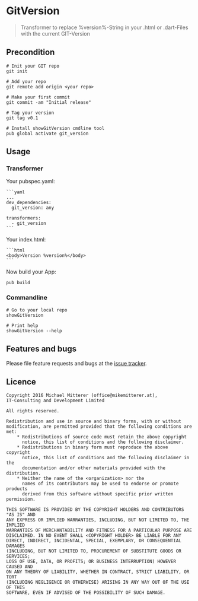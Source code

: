 # GitVersion
> Transformer to replace %version%-String in your .html or .dart-Files with the current GIT-Version
 
## Precondition 

    # Init your GIT repo
    git init
    
    # Add your repo
    git remote add origin <your repo>
         
    # Make your first commit
    git commit -am "Initial release"
    
    # Tag your version
    git tag v0.1
    
    # Install showGitVersion cmdline tool
    pub global activate git_version

## Usage

### Transformer
Your pubspec.yaml:

    ```yaml
    ...
    dev_dependencies:
      git_version: any
    
    transformers:
      - git_version
    ```

Your index.html:

    ```html
    <body>Version %version%</body>
    ```
    
Now build your App:

    pub build    
    
### Commandline

    # Go to your local repo
    showGitVersion
    
    # Print help
    showGitVersion --help
     

## Features and bugs

Please file feature requests and bugs at the [issue tracker][tracker].

[tracker]: https://github.com/MikeMitterer/dart-git_version

## Licence

    Copyright 2016 Michael Mitterer (office@mikemitterer.at),
    IT-Consulting and Development Limited
    
    All rights reserved.
    
    Redistribution and use in source and binary forms, with or without
    modification, are permitted provided that the following conditions are met:
        * Redistributions of source code must retain the above copyright
          notice, this list of conditions and the following disclaimer.
        * Redistributions in binary form must reproduce the above copyright
          notice, this list of conditions and the following disclaimer in the
          documentation and/or other materials provided with the distribution.
        * Neither the name of the <organization> nor the
          names of its contributors may be used to endorse or promote products
          derived from this software without specific prior written permission.
    
    THIS SOFTWARE IS PROVIDED BY THE COPYRIGHT HOLDERS AND CONTRIBUTORS "AS IS" AND
    ANY EXPRESS OR IMPLIED WARRANTIES, INCLUDING, BUT NOT LIMITED TO, THE IMPLIED
    WARRANTIES OF MERCHANTABILITY AND FITNESS FOR A PARTICULAR PURPOSE ARE
    DISCLAIMED. IN NO EVENT SHALL <COPYRIGHT HOLDER> BE LIABLE FOR ANY
    DIRECT, INDIRECT, INCIDENTAL, SPECIAL, EXEMPLARY, OR CONSEQUENTIAL DAMAGES
    (INCLUDING, BUT NOT LIMITED TO, PROCUREMENT OF SUBSTITUTE GOODS OR SERVICES;
    LOSS OF USE, DATA, OR PROFITS; OR BUSINESS INTERRUPTION) HOWEVER CAUSED AND
    ON ANY THEORY OF LIABILITY, WHETHER IN CONTRACT, STRICT LIABILITY, OR TORT
    (INCLUDING NEGLIGENCE OR OTHERWISE) ARISING IN ANY WAY OUT OF THE USE OF THIS
    SOFTWARE, EVEN IF ADVISED OF THE POSSIBILITY OF SUCH DAMAGE.


